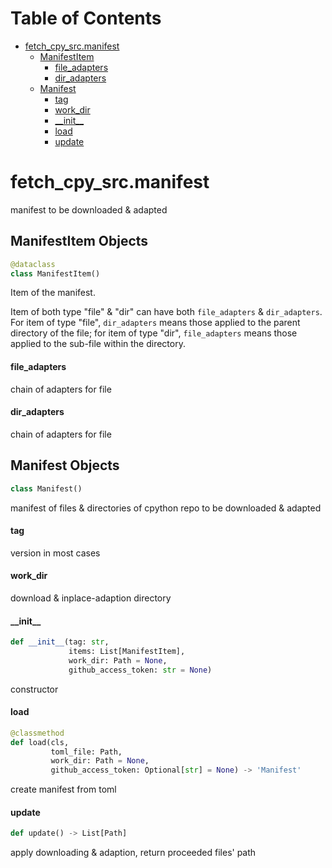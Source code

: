 # Table of Contents

* [fetch\_cpy\_src.manifest](#fetch_cpy_src.manifest)
  * [ManifestItem](#fetch_cpy_src.manifest.ManifestItem)
    * [file\_adapters](#fetch_cpy_src.manifest.ManifestItem.file_adapters)
    * [dir\_adapters](#fetch_cpy_src.manifest.ManifestItem.dir_adapters)
  * [Manifest](#fetch_cpy_src.manifest.Manifest)
    * [tag](#fetch_cpy_src.manifest.Manifest.tag)
    * [work\_dir](#fetch_cpy_src.manifest.Manifest.work_dir)
    * [\_\_init\_\_](#fetch_cpy_src.manifest.Manifest.__init__)
    * [load](#fetch_cpy_src.manifest.Manifest.load)
    * [update](#fetch_cpy_src.manifest.Manifest.update)

<a id="fetch_cpy_src.manifest"></a>

# fetch\_cpy\_src.manifest

manifest to be downloaded & adapted

<a id="fetch_cpy_src.manifest.ManifestItem"></a>

## ManifestItem Objects

```python
@dataclass
class ManifestItem()
```

Item of the manifest.

Item of both type "file" & "dir" can have both `file_adapters` & `dir_adapters`.
For item of type "file", `dir_adapters` means those applied to the parent directory of
the file; for item of type "dir", `file_adapters` means those applied to the sub-file 
within the directory.

<a id="fetch_cpy_src.manifest.ManifestItem.file_adapters"></a>

#### file\_adapters

chain of adapters for file

<a id="fetch_cpy_src.manifest.ManifestItem.dir_adapters"></a>

#### dir\_adapters

chain of adapters for file

<a id="fetch_cpy_src.manifest.Manifest"></a>

## Manifest Objects

```python
class Manifest()
```

manifest of files & directories of cpython repo to be downloaded & adapted

<a id="fetch_cpy_src.manifest.Manifest.tag"></a>

#### tag

version in most cases

<a id="fetch_cpy_src.manifest.Manifest.work_dir"></a>

#### work\_dir

download & inplace-adaption directory

<a id="fetch_cpy_src.manifest.Manifest.__init__"></a>

#### \_\_init\_\_

```python
def __init__(tag: str,
             items: List[ManifestItem],
             work_dir: Path = None,
             github_access_token: str = None)
```

constructor

<a id="fetch_cpy_src.manifest.Manifest.load"></a>

#### load

```python
@classmethod
def load(cls,
         toml_file: Path,
         work_dir: Path = None,
         github_access_token: Optional[str] = None) -> 'Manifest'
```

create manifest from toml

<a id="fetch_cpy_src.manifest.Manifest.update"></a>

#### update

```python
def update() -> List[Path]
```

apply downloading & adaption, return proceeded files' path

